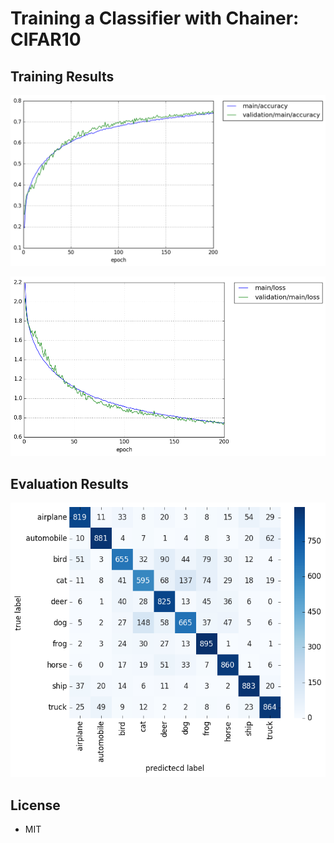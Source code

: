 # Training a Classifier with Chainer: CIFAR10

## Training Results

![accuracy](logs/accuracy.png)

![loss](logs/loss.png)

## Evaluation Results 

![confusion matrix](logs/confusion_matrix.png)

## License

* MIT
